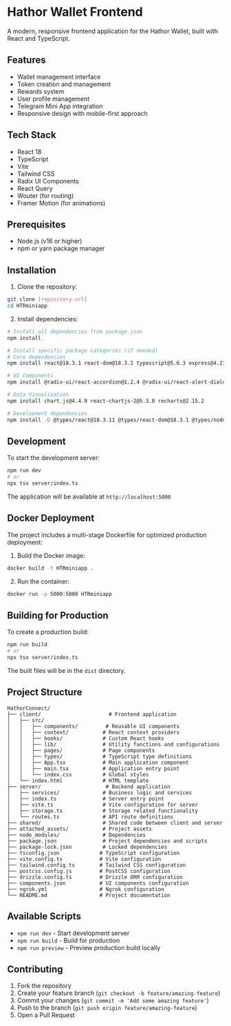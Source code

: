 # Hathor Wallet Frontend

A modern, responsive frontend application for the Hathor Wallet, built with React and TypeScript.

## Features

- Wallet management interface
- Token creation and management
- Rewards system
- User profile management
- Telegram Mini App integration
- Responsive design with mobile-first approach

## Tech Stack

- React 18
- TypeScript
- Vite
- Tailwind CSS
- Radix UI Components
- React Query
- Wouter (for routing)
- Framer Motion (for animations)

## Prerequisites

- Node.js (v16 or higher)
- npm or yarn package manager

## Installation

1. Clone the repository:
```bash
git clone [repository-url]
cd HTRminiapp
```

2. Install dependencies:
```bash
# Install all dependencies from package.json
npm install

# Install specific package categories (if needed)
# Core dependencies
npm install react@18.3.1 react-dom@18.3.1 typescript@5.6.3 express@4.21.2

# UI Components
npm install @radix-ui/react-accordion@1.2.4 @radix-ui/react-alert-dialog@1.1.7 @radix-ui/react-avatar@1.1.4

# Data Visualization
npm install chart.js@4.4.9 react-chartjs-2@5.3.0 recharts@2.15.2

# Development dependencies
npm install -D @types/react@18.3.11 @types/react-dom@18.3.1 @types/node@20.16.11
```

## Development

To start the development server:

```bash
npm run dev
# or
npx tsx server/index.ts
```

The application will be available at `http://localhost:5000`

## Docker Deployment

The project includes a multi-stage Dockerfile for optimized production deployment:

1. Build the Docker image:

```bash
docker build -t HTRminiapp .
```

2. Run the container:

```bash
docker run -p 5000:5000 HTRminiapp
```


## Building for Production

To create a production build:

```bash
npm run build
# or
npx tsx server/index.ts
```

The built files will be in the `dist` directory.

## Project Structure

```
HathorConnect/
├── client/                      # Frontend application
│   ├── src/
│   │   ├── components/         # Reusable UI components
│   │   ├── context/           # React context providers
│   │   ├── hooks/             # Custom React hooks
│   │   ├── lib/               # Utility functions and configurations
│   │   ├── pages/             # Page components
│   │   ├── types/             # TypeScript type definitions
│   │   ├── App.tsx            # Main application component
│   │   ├── main.tsx           # Application entry point
│   │   └── index.css          # Global styles
│   └── index.html             # HTML template
├── server/                     # Backend application
│   ├── services/              # Business logic and services
│   ├── index.ts               # Server entry point
│   ├── vite.ts                # Vite configuration for server
│   ├── storage.ts             # Storage related functionality
│   └── routes.ts              # API route definitions
├── shared/                    # Shared code between client and server
├── attached_assets/           # Project assets
├── node_modules/              # Dependencies
├── package.json               # Project dependencies and scripts
├── package-lock.json          # Locked dependencies
├── tsconfig.json             # TypeScript configuration
├── vite.config.ts            # Vite configuration
├── tailwind.config.ts        # Tailwind CSS configuration
├── postcss.config.js         # PostCSS configuration
├── drizzle.config.ts         # Drizzle ORM configuration
├── components.json           # UI components configuration
├── ngrok.yml                 # Ngrok configuration
└── README.md                 # Project documentation
```

## Available Scripts

- `npm run dev` - Start development server
- `npm run build` - Build for production
- `npm run preview` - Preview production build locally

## Contributing

1. Fork the repository
2. Create your feature branch (`git checkout -b feature/amazing-feature`)
3. Commit your changes (`git commit -m 'Add some amazing feature'`)
4. Push to the branch (`git push origin feature/amazing-feature`)
5. Open a Pull Request

